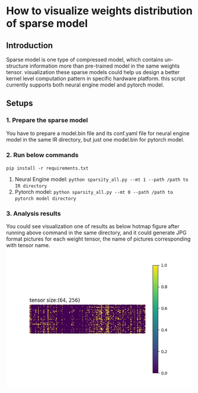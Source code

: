 # How to visualize weights distribution of sparse model
## Introduction 
Sparse model is one type of compressed model, which contains un-structure information more than pre-trained model in the same weights tensor. visualization these sparse models could help us design a better kernel level computation pattern in specific hardware platform. this script currently supports both neural engine model and pytorch model.
## Setups
### 1. Prepare the sparse model 
You have to prepare a model.bin file and its conf.yaml file for neural engine model in the same IR directory, but just one model.bin for pytorch model.
### 2. Run below commands
`pip install -r requirements.txt`
1. Neural Engine model: `python sparsity_all.py --mt 1 --path /path to IR directory`
2. Pytorch model: `python sparsity_all.py --mt 0 --path /path to pytorch model directory`

### 3. Analysis results
You could see visualization one of results as below hotmap figure after running above command in the same directory, and it could generate JPG format pictures for each weight tensor, the name of pictures corresponding with tensor name.
![Sample figure](sample_figure.jpg)


